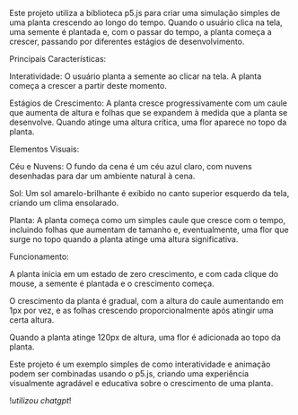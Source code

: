 Este projeto utiliza a biblioteca p5.js para criar uma simulação simples de uma planta crescendo ao longo do tempo. Quando o usuário clica na tela, uma semente é plantada e, com o passar do tempo, a planta começa a crescer, passando por diferentes estágios de desenvolvimento.

Principais Características:

Interatividade: O usuário planta a semente ao clicar na tela. A planta começa a crescer a partir deste momento.

Estágios de Crescimento: A planta cresce progressivamente com um caule que aumenta de altura e folhas que se expandem à medida que a planta se desenvolve. Quando atinge uma altura crítica, uma flor aparece no topo da planta.

Elementos Visuais:

Céu e Nuvens: O fundo da cena é um céu azul claro, com nuvens desenhadas para dar um ambiente natural à cena.

Sol: Um sol amarelo-brilhante é exibido no canto superior esquerdo da tela, criando um clima ensolarado.

Planta: A planta começa como um simples caule que cresce com o tempo, incluindo folhas que aumentam de tamanho e, eventualmente, uma flor que surge no topo quando a planta atinge uma altura significativa.

Funcionamento:

A planta inicia em um estado de zero crescimento, e com cada clique do mouse, a semente é plantada e o crescimento começa.

O crescimento da planta é gradual, com a altura do caule aumentando em 1px por vez, e as folhas crescendo proporcionalmente após atingir uma certa altura.

Quando a planta atinge 120px de altura, uma flor é adicionada ao topo da planta.

Este projeto é um exemplo simples de como interatividade e animação podem ser combinadas usando o p5.js, criando uma experiência visualmente agradável e educativa sobre o crescimento de uma planta.

!*utilizou chatgpt*!




